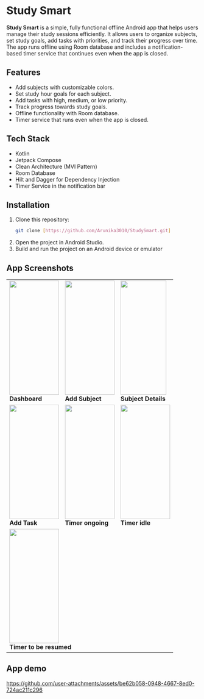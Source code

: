 # Study Smart

**Study Smart** is a simple, fully functional offline Android app that helps users manage their study sessions efficiently. It allows users to organize subjects, set study goals, add tasks with priorities, and track their progress over time. The app runs offline using Room database and includes a notification-based timer service that continues even when the app is closed.

## Features

- Add subjects with customizable colors.
- Set study hour goals for each subject.
- Add tasks with high, medium, or low priority.
- Track progress towards study goals.
- Offline functionality with Room database.
- Timer service that runs even when the app is closed.

## Tech Stack

- Kotlin
- Jetpack Compose
- Clean Architecture (MVI Pattern)
- Room Database
- Hilt and Dagger for Dependency Injection
- Timer Service in the notification bar

## Installation

1. Clone this repository: 
   ```bash
   git clone [https://github.com/Arunika3010/StudySmart.git]
2. Open the project in Android Studio.
3. Build and run the project on an Android device or emulator

## App Screenshots

<table> <tr> <td><img src="https://github.com/user-attachments/assets/5eeb7d4b-a6b7-4e2c-a49e-309a2402a70d" width="130" height="300"/><br><b>Dashboard</b> </br></td> <td><img src="https://github.com/user-attachments/assets/75ae406d-9056-48b3-8680-ad2eebb841ed" width="130" height="300"/><br><b>Add Subject</b> </br></td> <td><img src="https://github.com/user-attachments/assets/15d70531-c072-489a-84c8-105b927401ff" width="120" height="300"/><br><b>Subject Details</b> </br></td> </tr> <tr> <td><img src="https://github.com/user-attachments/assets/4ddb1a6a-3e12-4be4-903b-cbf9e93273f5" width="130" height="300"/><br><b>Add Task</b> </br></td> <td><img src="https://github.com/user-attachments/assets/da2f5808-ebff-48ac-8762-ebfc9500a84d" width="130" height="300"/><br><b>Timer ongoing</b> </br></td> <td><img src="https://github.com/user-attachments/assets/13cc7121-0efa-481c-afc6-a4f6d6026f07" width="130" height="300"/><br><b>Timer idle</b> </br></td> </tr> <tr> <td colspan="3"><img src="https://github.com/user-attachments/assets/6aa4a2ed-40f3-401f-b766-08a350aea64b" width="130" height="300"/><br><b>Timer to be resumed</b> </br></td> </tr> </table>

## App demo

https://github.com/user-attachments/assets/be62b058-0948-4667-8ed0-724ac211c296


